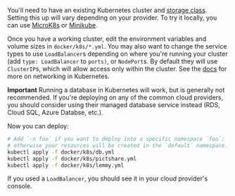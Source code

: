 You'll need to have an existing Kubernetes cluster and [storage class](https://kubernetes.io/docs/concepts/storage/storage-classes/).
Setting this up will vary depending on your provider.
To try it locally, you can use [MicroK8s](https://microk8s.io/) or [Minikube](https://kubernetes.io/docs/tasks/tools/install-minikube/).

Once you have a working cluster, edit the environment variables and volume sizes in `docker/k8s/*.yml`.
You may also want to change the service types to use `LoadBalancer`s depending on where you're running your cluster (add `type: LoadBalancer` to `ports)`, or `NodePort`s.
By default they will use `ClusterIP`s, which will allow access only within the cluster. See the [docs](https://kubernetes.io/docs/concepts/services-networking/service/) for more on networking in Kubernetes.

**Important** Running a database in Kubernetes will work, but is generally not recommended.
If you're deploying on any of the common cloud providers, you should consider using their managed database service instead (RDS, Cloud SQL, Azure Databse, etc.).

Now you can deploy:

```bash
# Add `-n foo` if you want to deploy into a specific namespace `foo`;
# otherwise your resources will be created in the `default` namespace.
kubectl apply -f docker/k8s/db.yml
kubectl apply -f docker/k8s/pictshare.yml
kubectl apply -f docker/k8s/lemmy.yml
```

If you used a `LoadBalancer`, you should see it in your cloud provider's console.
